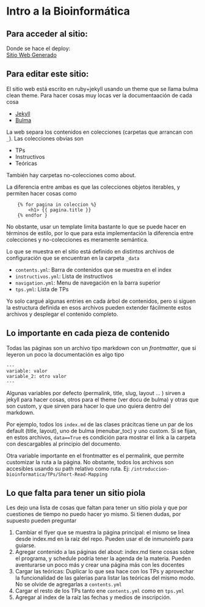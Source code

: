 # Intro a la Bioinformática

## Para acceder al sitio:

Donde se hace el deploy:  
[Sitio Web Generado](https://bioinformatica-iib.github.io/estructural/)

## Para editar este sitio:

El sitio web está escrito en ruby+jekyll usando un theme que se llama bulma clean theme. Para hacer cosas muy locas ver la documentaación de cada cosa

- [Jekyll](https://jekyllrb.com/docs/)
- [Bulma](http://www.csrhymes.com/bulma-clean-theme/)

La web separa los contenidos en colecciones (carpetas que arrancan con ``_``). Las colecciones obvias son

- TPs
- Instructivos
- Teóricas

También hay carpetas no-colecciones como about.

La diferencia entre ambas es que las colecciones objetos iterables, y permiten hacer cosas como 

```
    {% for pagina in coleccion %}
        <h1> {{ pagina.title }}
    {% endfor }
```

No obstante, usar un template limita bastante lo que se puede hacer en términos de estilo, por lo que para esta implementación la diferencia entre colecciones y no-colecciones es meramente semántica. 

Lo que se muestra en el sitio está definido en distintos archivos de configuración que se encuentran en la carpeta `_data`

- `contents.yml`: Barra de contenidos que se muestra en el index
- `instructivos.yml`: Lista de instructivos
- `navigation.yml`: Menu de navegación en la barra superior
- `tps.yml`: Lista de TPs

Yo solo cargué algunas entries en cada árbol de contenidos, pero si siguen la estructura definida en esos archivos pueden extender fácilmente estos archivos y desplegar el contenido completo. 

## Lo importante en cada pieza de contenido

Todas las páginas son un archivo tipo markdown con un *frontmatter*, que si leyeron un poco la documentación es algo tipo

```
---
variable: valor
variable_2: otro valor
---
```

Algunas variables por defecto (permalink, title, slug, layout ... ) sirven a jekyll para hacer cosas, otros para el theme (ver docu de bulma) y otras que son custom, y que sirven para hacer lo que uno quiera dentro del markdown.

Por ejemplo, todos los ``index.md`` de las clases prácitcas tiene un par de los default (title, layout), uno de bulma (menubar_toc) y uno custom. Si se fijan, en estos archivos, ``data==True`` es condición para mostrar el link a la carpeta con descargables al principio del documento.

Otra variable importante en el frontmatter es el permalink, que permite customizar la ruta a la página. No obstante, todos los archivos son accesibles usando su path relativo como ruta. Ej: ``/introduccion-bioinformatica/TPs/Short-Read-Mapping``

## Lo que falta para tener un sitio piola

Les dejo una lista de cosas que faltan para tener un sitio piola y que por cuestiones de tiempo no puedo hacer yo mismo. Si tienen dudas, por supuesto pueden preguntar

1. Cambiar el flyer que se muestra la página principal: el mismo se linea desde index.md en la raíz del repo. Pueden usar el de inmunoinfo para guiarse.
2. Agregar contenido a las páginas del about: index.md tiene cosas sobre el programa, y schedule podría tener la agenda de la materia. Pueden aventurarse un poco más y crear una página más con les docentes
3. Cargar las teóricas: Duplicar lo que sea hace con los TPs y aprovechar la funcionalidad de las galerias para listar las teóricas del mismo modo. No se olvide de agregarlas a ``contents.yml``
4. Cargar el resto de los TPs tanto ene ``contents.yml`` como en ``tps.yml``
5. Agregar al index de la raíz las fechas y medios de inscripción.
